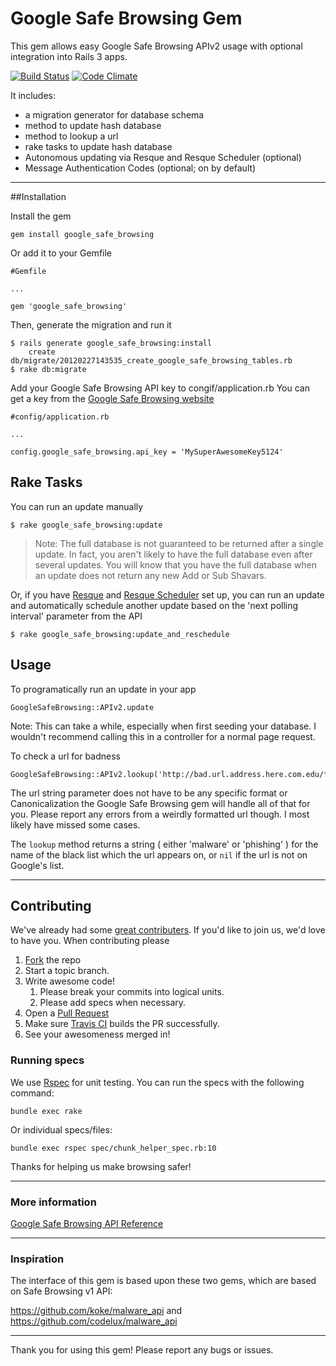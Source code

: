 # Google Safe Browsing Gem

This gem allows easy Google Safe Browsing APIv2 usage with optional integration
into Rails 3 apps.

[![Build
Status](https://travis-ci.org/mobiledefense/google_safe_browsing.png)](https://travis-ci.org//mobiledefense/google_safe_browsing)
[![Code
Climate](https://codeclimate.com/github/mobiledefense/google_safe_browsing.png)](https://codeclimate.com/github/mobiledefense/google_safe_browsing)

It includes:

* a migration generator for database schema
* method to update hash database
* method to lookup a url
* rake tasks to update hash database
* Autonomous updating via Resque and Resque Scheduler (optional)
* Message Authentication Codes (optional; on by default)

----------------------

##Installation

Install the gem

    gem install google_safe_browsing

Or add it to your Gemfile

    #Gemfile

    ...

    gem 'google_safe_browsing'

Then, generate the migration and run it

    $ rails generate google_safe_browsing:install
        create db/migrate/20120227143535_create_google_safe_browsing_tables.rb
    $ rake db:migrate


Add your Google Safe Browsing API key to congif/application.rb
You can get a key from the [Google
Safe Browsing website](http://code.google.com/apis/safebrowsing/key_signup.html)

    #config/application.rb

    ...

    config.google_safe_browsing.api_key = 'MySuperAwesomeKey5124'


## Rake Tasks

You can run an update manually

    $ rake google_safe_browsing:update

> Note: The full database is not guaranteed to be returned after a single update.
  In fact, you aren't likely to have the full database even after several
  updates. You will know that you have the full database when an update does
  not return any new Add or Sub Shavars.

Or, if you have [Resque](https://github.com/defunkt/resque) and
[Resque Scheduler](https://github.com/bvandenbos/resque-scheduler) set up, you
can run an update and automatically schedule another update based on the 'next
polling interval' parameter from the API

    $ rake google_safe_browsing:update_and_reschedule

## Usage

To programatically run an update in your app

    GoogleSafeBrowsing::APIv2.update

Note: This can take a while, especially when first seeding your database. I
wouldn't recommend calling this in a controller for a normal page request.

To check a url for badness

    GoogleSafeBrowsing::APIv2.lookup('http://bad.url.address.here.com.edu/forProfit')

The url string parameter does not have to be any specific format or
Canonicalization the Google Safe Browsing gem will handle all of that for you.
Please report any errors from a weirdly formatted url though. I most likely
have missed some cases.

The `lookup` method returns a string ( either 'malware' or 'phishing' ) for
the name of the black list which the url appears on, or `nil` if the url is
not on Google's list.

----------------

## Contributing

We've already had some [great
contributers](https://github.com/mobiledefense/google_safe_browsing/graphs/contributors).
If you'd like to join us, we'd love to have you. When contributing please

1. [Fork](https://github.com/mobiledefense/google_safe_browsing/fork) the repo
1. Start a topic branch.
1. Write awesome code!
   1. Please break your commits into logical units.
   1. Please add specs when necessary.
1. Open a [Pull
   Request](https://github.com/mobiledefense/google_safe_browsing/pulls)
1. Make sure [Travis
   CI](https://travis-ci.org/mobiledefense/google_safe_browsing)
   builds the PR successfully.
1. See your awesomeness merged in!

### Running specs

We use [Rspec](http://rspec.info/) for unit testing. You can run the specs with
the following command:

    bundle exec rake

Or individual specs/files:

    bundle exec rspec spec/chunk_helper_spec.rb:10


Thanks for helping us make browsing safer!

----------------

### More information

[Google Safe Browsing API Reference](http://code.google.com/apis/safebrowsing/)

----------------

### Inspiration

The interface of this gem is based upon these two gems, which are
based on Safe Browsing v1 API:

https://github.com/koke/malware_api
and
https://github.com/codelux/malware_api

------------------

Thank you for using this gem! Please report any bugs or issues.
